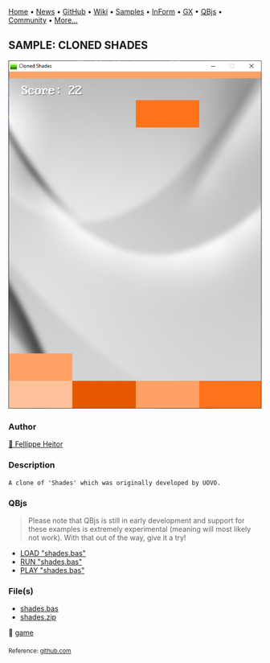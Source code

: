 [Home](https://qb64.com) • [News](../../news.md) • [GitHub](https://github.com/QB64Official/qb64) • [Wiki](https://github.com/QB64Official/qb64/wiki) • [Samples](../../samples.md) • [InForm](../../inform.md) • [GX](../../gx.md) • [QBjs](../../qbjs.md) • [Community](../../community.md) • [More...](../../more.md)

## SAMPLE: CLONED SHADES

![screenshot.png](img/screenshot.png)

### Author

[🐝 Fellippe Heitor](../fellippe-heitor.md) 

### Description

```text
A clone of 'Shades' which was originally developed by UOVO.
```

### QBjs

> Please note that QBjs is still in early development and support for these examples is extremely experimental (meaning will most likely not work). With that out of the way, give it a try!

* [LOAD "shades.bas"](https://v6p9d9t4.ssl.hwcdn.net/html/6022890/index.html?src=https://qb64.com/samples/cloned-shades/src/shades.bas)
* [RUN "shades.bas"](https://v6p9d9t4.ssl.hwcdn.net/html/6022890/index.html?mode=auto&src=https://qb64.com/samples/cloned-shades/src/shades.bas)
* [PLAY "shades.bas"](https://v6p9d9t4.ssl.hwcdn.net/html/6022890/index.html?mode=play&src=https://qb64.com/samples/cloned-shades/src/shades.bas)

### File(s)

* [shades.bas](src/shades.bas)
* [shades.zip](src/shades.zip)

🔗 [game](../game.md)


<sub>Reference: [github.com](https://github.com/FellippeHeitor/Cloned-Shades) </sub>
